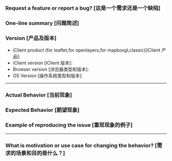 <!--
为了方便我们能够尽快重现、修复 bug或响应您的需求，请遵从下面的规范描述您的问题。
-->
### Request a feature or report a bug? [这是一个需求还是一个缺陷]

### One-line summary [问题简述]

### Version [产品及版本]
+ iClient product (for leaflet,for openlayers,for mapboxgl,classic)[iClient 产品]:
+ iClient version [iClient 版本]:
+ Browser version [浏览器类型和版本]:
+ OS Version [操作系统类型和版本]:

----------

<!--
## If this is a bug [如果这是一个缺陷]
-->
### Actual Behavior [当前现象]

### Expected Behavior [期望现象]

### Example of reproducing the issue [重现现象的例子]
<!-- 
For example: Screenshot or Online demo[例如，截图或线上实例 (JSFiddle/JSBin/Codepen)]
-->

----------
<!--
## If this is a feature request [如果这是一个需求]
-->
### What is motivation or use case for changing the behavior? [需求的场景和目的是什么？]

